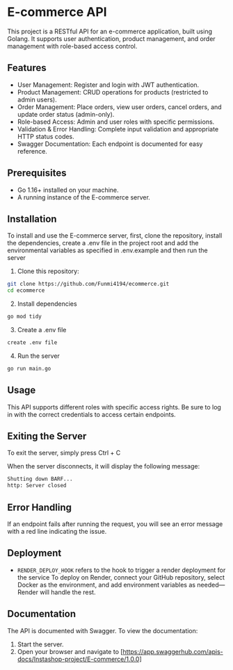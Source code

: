 ﻿# E-commerce API
This project is a RESTful API for an e-commerce application, built using Golang. It supports user authentication, product management, and order management with role-based access control.


## Features
- User Management: Register and login with JWT authentication.
- Product Management: CRUD operations for products (restricted to admin users).
- Order Management: Place orders, view user orders, cancel orders, and update order status (admin-only).
- Role-based Access: Admin and user roles with specific permissions.
- Validation & Error Handling: Complete input validation and appropriate HTTP status codes.
- Swagger Documentation: Each endpoint is documented for easy reference.


## Prerequisites
- Go 1.16+ installed on your machine.
- A running instance of the E-commerce server.


## Installation
To install and use the E-commerce server, first, clone the repository, install the dependencies, create a .env file in the project root and add the environmental variables as specified in .env.example and then run the server

1. Clone this repository:
```bash
git clone https://github.com/Funmi4194/ecommerce.git
cd ecommerce
```
2. Install dependencies
```bash
go mod tidy
```
3. Create a .env file
```bash
create .env file
```
4. Run the server
```bash
go run main.go
```


## Usage
This API supports different roles with specific access rights. Be sure to log in with the correct credentials to access certain endpoints.


## Exiting the Server
To exit the server, simply press Ctrl + C 

When the server disconnects, it will display the following message:
```bash
Shutting down BARF...
http: Server closed
```


## Error Handling
If an endpoint fails after running the request, you will see an error message with a red line indicating the issue.


## Deployment
- `RENDER_DEPLOY_HOOK` refers to the hook to trigger a render deployment for the service
To deploy on Render, connect your GitHub repository, select Docker as the environment, and add environment variables as needed—Render will handle the rest.


## Documentation
The API is documented with Swagger. To view the documentation:
1. Start the server.
2. Open your browser and navigate to [https://app.swaggerhub.com/apis-docs/Instashop-project/E-commerce/1.0.0]